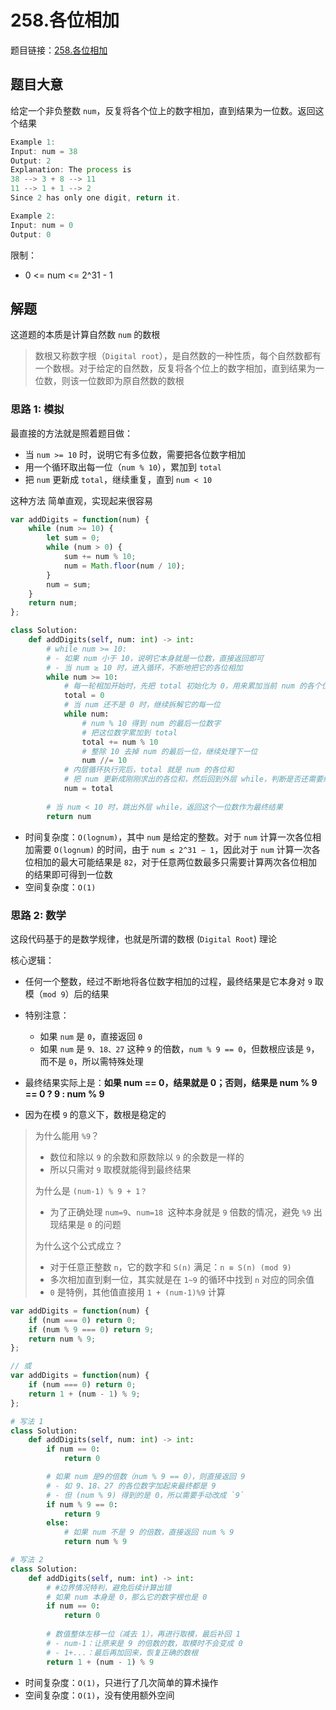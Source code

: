 # 258.各位相加

题目链接：[258.各位相加](https://leetcode.cn/problems/add-digits/)

## 题目大意

给定一个非负整数 `num`，反复将各个位上的数字相加，直到结果为一位数。返回这个结果

```js
Example 1:
Input: num = 38
Output: 2
Explanation: The process is
38 --> 3 + 8 --> 11
11 --> 1 + 1 --> 2 
Since 2 has only one digit, return it.

Example 2:
Input: num = 0
Output: 0
```

限制：
- 0 <= num <= 2^31 - 1

## 解题

这道题的本质是计算自然数 `num` 的数根

> 数根又称数字根（`Digital root`），是自然数的一种性质，每个自然数都有一个数根。对于给定的自然数，反复将各个位上的数字相加，直到结果为一位数，则该一位数即为原自然数的数根

### 思路 1: 模拟

最直接的方法就是照着题目做：
- 当 `num >= 10` 时，说明它有多位数，需要把各位数字相加
- 用一个循环取出每一位（`num % 10`），累加到 `total`
- 把 `num` 更新成 `total`，继续重复，直到 `num < 10`

这种方法 简单直观，实现起来很容易

  
```js
var addDigits = function(num) {
    while (num >= 10) {
        let sum = 0;
        while (num > 0) {
            sum += num % 10;
            num = Math.floor(num / 10);
        }
        num = sum;
    }
    return num;
};
```
```python
class Solution:
    def addDigits(self, num: int) -> int:
        # while num >= 10:
        # - 如果 num 小于 10，说明它本身就是一位数，直接返回即可
        # - 当 num ≥ 10 时，进入循环，不断地把它的各位相加
        while num >= 10:
            # 每一轮相加开始时，先把 total 初始化为 0，用来累加当前 num 的各个位数
            total = 0
            # 当 num 还不是 0 时，继续拆解它的每一位
            while num:
                # num % 10 得到 num 的最后一位数字
                # 把这位数字累加到 total
                total += num % 10
                # 整除 10 去掉 num 的最后一位，继续处理下一位
                num //= 10
            # 内层循环执行完后，total 就是 num 的各位和
            # 把 num 更新成刚刚求出的各位和，然后回到外层 while，判断是否还需要继续分解
            num = total
        
        # 当 num < 10 时，跳出外层 while，返回这个一位数作为最终结果
        return num
```

- 时间复杂度：`O(lognum)`，其中 `num` 是给定的整数。对于 `num` 计算一次各位相加需要 `O(lognum)` 的时间，由于 `num ≤ 2^31 − 1`，因此对于 `num` 计算一次各位相加的最大可能结果是 `82`，对于任意两位数最多只需要计算两次各位相加的结果即可得到一位数
- 空间复杂度：`O(1)`

### 思路 2: 数学

这段代码基于的是数学规律，也就是所谓的数根 (`Digital Root`) 理论

核心逻辑：
- 任何一个整数，经过不断地将各位数字相加的过程，最终结果是它本身对 `9` 取模（`mod 9`）后的结果
- 特别注意：
  - 如果 `num` 是 `0`，直接返回 `0`
  - 如果 `num` 是 `9、18、27` 这种 `9` 的倍数，`num % 9 == 0`，但数根应该是 `9`，而不是 `0`，所以需特殊处理

- 最终结果实际上是：**如果 num == 0，结果就是 0；否则，结果是 num % 9 == 0 ? 9 : num % 9**
- 因为在模 `9` 的意义下，数根是稳定的

> 为什么能用 `%9`？
> - 数位和除以 `9` 的余数和原数除以 `9` 的余数是一样的
> - 所以只需对 `9` 取模就能得到最终结果
>
> 为什么是 `(num-1) % 9 + 1？`
> - 为了正确处理 `num=9`、`num=18 `这种本身就是 `9` 倍数的情况，避免 `%9` 出现结果是 `0` 的问题
>
> 为什么这个公式成立？
> - 对于任意正整数 `n`，它的数字和 `S(n)` 满足：`n ≡ S(n) (mod 9)`
> - 多次相加直到剩一位，其实就是在 `1~9` 的循环中找到 `n` 对应的同余值
> - `0` 是特例，其他值直接用 `1 + (num-1)%9` 计算

```js
var addDigits = function(num) {
    if (num === 0) return 0;
    if (num % 9 === 0) return 9;
    return num % 9;
};

// 或
var addDigits = function(num) {
    if (num === 0) return 0;
    return 1 + (num - 1) % 9;
};
```
```python
# 写法 1
class Solution:
    def addDigits(self, num: int) -> int:
        if num == 0:
            return 0

        # 如果 num 是9的倍数（num % 9 == 0），则直接返回 9
        # - 如 9、18、27 的各位数字加起来最终都是 9
        # - 但 (num % 9) 得到的是 0，所以需要手动改成 `9`
        if num % 9 == 0:
            return 9
        else:
            # 如果 num 不是 9 的倍数，直接返回 num % 9
            return num % 9

# 写法 2
class Solution:
    def addDigits(self, num: int) -> int:
        # #边界情况特判，避免后续计算出错
        # 如果 num 本身是 0，那么它的数字根也是 0
        if num == 0:
            return 0
        
        # 数值整体左移一位（减去 1），再进行取模，最后补回 1
        # - num-1：让原来是 9 的倍数的数，取模时不会变成 0
        # - 1+...：最后再加回来，恢复正确的数根
        return 1 + (num - 1) % 9
```

- 时间复杂度：`O(1)`，只进行了几次简单的算术操作
- 空间复杂度：`O(1)`，没有使用额外空间
